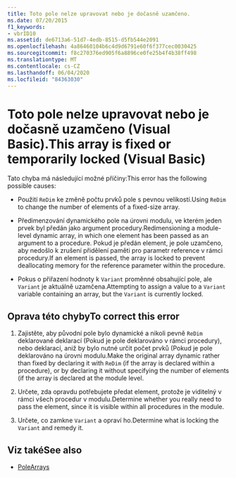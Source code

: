 ```yaml
---
title: Toto pole nelze upravovat nebo je dočasně uzamčeno.
ms.date: 07/20/2015
f1_keywords:
- vbrID10
ms.assetid: de6713a6-51d7-4edb-8515-d5fb544e2091
ms.openlocfilehash: 4a86460104b6c4d9d6791e60f6f377cec0030425
ms.sourcegitcommit: f8c270376ed905f6a8896ce0fe25b4f4b38ff498
ms.translationtype: MT
ms.contentlocale: cs-CZ
ms.lasthandoff: 06/04/2020
ms.locfileid: "84363030"
---
```

# <a name="this-array-is-fixed-or-temporarily-locked-visual-basic"></a><span data-ttu-id="1724b-102">Toto pole nelze upravovat nebo je dočasně uzamčeno (Visual Basic).</span><span class="sxs-lookup"><span data-stu-id="1724b-102">This array is fixed or temporarily locked (Visual Basic)</span></span>
<span data-ttu-id="1724b-103">Tato chyba má následující možné příčiny:</span><span class="sxs-lookup"><span data-stu-id="1724b-103">This error has the following possible causes:</span></span>  
  
- <span data-ttu-id="1724b-104">Použití `ReDim` ke změně počtu prvků pole s pevnou velikostí.</span><span class="sxs-lookup"><span data-stu-id="1724b-104">Using `ReDim` to change the number of elements of a fixed-size array.</span></span>  
  
- <span data-ttu-id="1724b-105">Předimenzování dynamického pole na úrovni modulu, ve kterém jeden prvek byl předán jako argument procedury.</span><span class="sxs-lookup"><span data-stu-id="1724b-105">Redimensioning a module-level dynamic array, in which one element has been passed as an argument to a procedure.</span></span> <span data-ttu-id="1724b-106">Pokud je předán element, je pole uzamčeno, aby nedošlo k zrušení přidělení paměti pro parametr reference v rámci procedury.</span><span class="sxs-lookup"><span data-stu-id="1724b-106">If an element is passed, the array is locked to prevent deallocating memory for the reference parameter within the procedure.</span></span>  
  
- <span data-ttu-id="1724b-107">Pokus o přiřazení hodnoty k `Variant` proměnné obsahující pole, ale `Variant` je aktuálně uzamčena.</span><span class="sxs-lookup"><span data-stu-id="1724b-107">Attempting to assign a value to a `Variant` variable containing an array, but the `Variant` is currently locked.</span></span>  
  
## <a name="to-correct-this-error"></a><span data-ttu-id="1724b-108">Oprava této chyby</span><span class="sxs-lookup"><span data-stu-id="1724b-108">To correct this error</span></span>  
  
1. <span data-ttu-id="1724b-109">Zajistěte, aby původní pole bylo dynamické a nikoli pevně `ReDim` deklarované deklarací (Pokud je pole deklarováno v rámci procedury), nebo deklarací, aniž by bylo nutné určit počet prvků (Pokud je pole deklarováno na úrovni modulu.</span><span class="sxs-lookup"><span data-stu-id="1724b-109">Make the original array dynamic rather than fixed by declaring it with `ReDim` (if the array is declared within a procedure), or by declaring it without specifying the number of elements (if the array is declared at the module level.</span></span>  
  
2. <span data-ttu-id="1724b-110">Určete, zda opravdu potřebujete předat element, protože je viditelný v rámci všech procedur v modulu.</span><span class="sxs-lookup"><span data-stu-id="1724b-110">Determine whether you really need to pass the element, since it is visible within all procedures in the module.</span></span>  
  
3. <span data-ttu-id="1724b-111">Určete, co zamkne `Variant` a opraví ho.</span><span class="sxs-lookup"><span data-stu-id="1724b-111">Determine what is locking the `Variant` and remedy it.</span></span>  
  
## <a name="see-also"></a><span data-ttu-id="1724b-112">Viz také</span><span class="sxs-lookup"><span data-stu-id="1724b-112">See also</span></span>

- [<span data-ttu-id="1724b-113">Pole</span><span class="sxs-lookup"><span data-stu-id="1724b-113">Arrays</span></span>](../../programming-guide/language-features/arrays/index.md)
